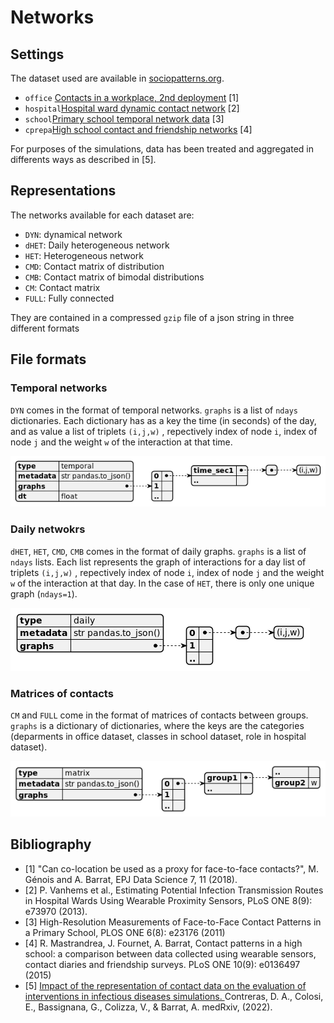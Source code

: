 # Networks
## Settings
The dataset used are available in [sociopatterns.org](http://www.sociopatterns.org/).
* `office`  [Contacts in a workplace, 2nd deployment](http://www.sociopatterns.org/datasets/test/) [1]
* `hospital`[Hospital ward dynamic contact network](http://www.sociopatterns.org/datasets/hospital-ward-dynamic-contact-network/) [2]
* `school`[Primary school temporal network data](http://www.sociopatterns.org/datasets/primary-school-temporal-network-data/) [3]
* `cprepa`[High school contact and friendship networks](http://www.sociopatterns.org/datasets/high-school-contact-and-friendship-networks/) [4]

For purposes of the simulations, data has been treated and aggregated in differents ways as described in [5].

## Representations
The networks available for each dataset are:
* `DYN`: dynamical network
* `dHET`: Daily heterogeneous network
* `HET`: Heterogeneous network
* `CMD`: Contact matrix of distribution
* `CMB`: Contact matrix of bimodal distributions
* `CM`: Contact matrix
* `FULL`: Fully connected

They are contained in a compressed `gzip` file of a json string in three different formats

## File formats
### Temporal networks
`DYN` comes in the format of temporal networks. `graphs` is a list of `ndays` dictionaries.
Each dictionary has as a key the time (in seconds) of the day, and as value a
list of triplets `(i,j,w)` , repectively index of node `i`, index of node `j` and the weight `w` of the interaction at 
that time.

![json diagram for temporal networks](images/json_temporalnet.png)

### Daily netwokrs
`dHET`, `HET`, `CMD`, `CMB` comes in the format of daily graphs. 
`graphs` is a list of `ndays` lists.
Each list represents the graph of interactions for a day
list of triplets `(i,j,w)` , repectively index of node `i`, index of node `j` and the weight `w` of the interaction at 
that day. In the case of `HET`, there is only one unique graph (`ndays=1`).

![json diagram for daily networks](images/json_dailynet.png)

### Matrices of contacts
`CM` and `FULL` come in the format of matrices of contacts between groups. `graphs` is a dictionary of dictionaries, 
where the keys are the categories (deparments in office dataset, classes in school dataset, role in hospital dataset).

![json diagram for matrix](images/json_matrix.png)

## Bibliography
* [1] "Can co-location be used as a proxy for face-to-face contacts?", M. Génois and A. Barrat, EPJ Data Science 7, 11 (2018).
* [2] P. Vanhems et al., Estimating Potential Infection Transmission Routes in Hospital Wards Using Wearable Proximity Sensors, PLoS ONE 8(9): e73970 (2013).
* [3] High-Resolution Measurements of Face-to-Face Contact Patterns in a Primary School,
PLOS ONE 6(8): e23176 (2011)
* [4] R. Mastrandrea, J. Fournet, A. Barrat,
Contact patterns in a high school: a comparison between data collected using wearable sensors, contact diaries and friendship surveys.
PLoS ONE 10(9): e0136497 (2015)
* [5] [Impact of the representation of contact data on the evaluation of interventions in infectious diseases simulations. ](https://www.medrxiv.org/content/10.1101/2022.02.28.22271600v1) 
Contreras, D. A., Colosi, E., Bassignana, G., Colizza, V., & Barrat, A. medRxiv, (2022). 
